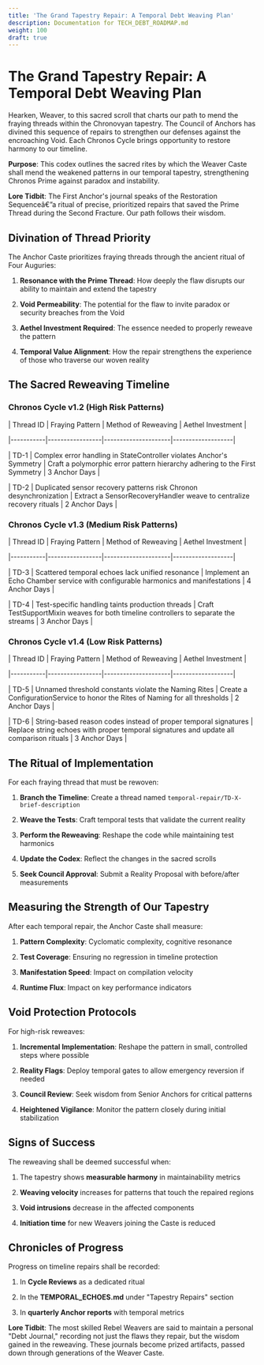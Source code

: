 ```yaml
---
title: 'The Grand Tapestry Repair: A Temporal Debt Weaving Plan'
description: Documentation for TECH_DEBT_ROADMAP.md
weight: 100
draft: true
---
```


# The Grand Tapestry Repair: A Temporal Debt Weaving Plan



Hearken, Weaver, to this sacred scroll that charts our path to mend the fraying threads within the Chronovyan tapestry. The Council of Anchors has divined this sequence of repairs to strengthen our defenses against the encroaching Void. Each Chronos Cycle brings opportunity to restore harmony to our timeline.



**Purpose**: This codex outlines the sacred rites by which the Weaver Caste shall mend the weakened patterns in our temporal tapestry, strengthening Chronos Prime against paradox and instability.



**Lore Tidbit**: The First Anchor's journal speaks of the Restoration Sequenceâ€”a ritual of precise, prioritized repairs that saved the Prime Thread during the Second Fracture. Our path follows their wisdom.



## Divination of Thread Priority



The Anchor Caste prioritizes fraying threads through the ancient ritual of Four Auguries:



1. **Resonance with the Prime Thread**: How deeply the flaw disrupts our ability to maintain and extend the tapestry

2. **Void Permeability**: The potential for the flaw to invite paradox or security breaches from the Void

3. **Aethel Investment Required**: The essence needed to properly reweave the pattern

4. **Temporal Value Alignment**: How the repair strengthens the experience of those who traverse our woven reality



## The Sacred Reweaving Timeline



### Chronos Cycle v1.2 (High Risk Patterns)



| Thread ID | Fraying Pattern | Method of Reweaving | Aethel Investment |

|-----------|-----------------|---------------------|-------------------|

| TD-1 | Complex error handling in StateController violates Anchor's Symmetry | Craft a polymorphic error pattern hierarchy adhering to the First Symmetry | 3 Anchor Days |

| TD-2 | Duplicated sensor recovery patterns risk Chronon desynchronization | Extract a SensorRecoveryHandler weave to centralize recovery rituals | 2 Anchor Days |



### Chronos Cycle v1.3 (Medium Risk Patterns)



| Thread ID | Fraying Pattern | Method of Reweaving | Aethel Investment |

|-----------|-----------------|---------------------|-------------------|

| TD-3 | Scattered temporal echoes lack unified resonance | Implement an Echo Chamber service with configurable harmonics and manifestations | 4 Anchor Days |

| TD-4 | Test-specific handling taints production threads | Craft TestSupportMixin weaves for both timeline controllers to separate the streams | 3 Anchor Days |



### Chronos Cycle v1.4 (Low Risk Patterns)



| Thread ID | Fraying Pattern | Method of Reweaving | Aethel Investment |

|-----------|-----------------|---------------------|-------------------|

| TD-5 | Unnamed threshold constants violate the Naming Rites | Create a ConfigurationService to honor the Rites of Naming for all thresholds | 2 Anchor Days |

| TD-6 | String-based reason codes instead of proper temporal signatures | Replace string echoes with proper temporal signatures and update all comparison rituals | 3 Anchor Days |



## The Ritual of Implementation



For each fraying thread that must be rewoven:



1. **Branch the Timeline**: Create a thread named `temporal-repair/TD-X-brief-description`

2. **Weave the Tests**: Craft temporal tests that validate the current reality

3. **Perform the Reweaving**: Reshape the code while maintaining test harmonics

4. **Update the Codex**: Reflect the changes in the sacred scrolls

5. **Seek Council Approval**: Submit a Reality Proposal with before/after measurements



## Measuring the Strength of Our Tapestry



After each temporal repair, the Anchor Caste shall measure:



1. **Pattern Complexity**: Cyclomatic complexity, cognitive resonance

2. **Test Coverage**: Ensuring no regression in timeline protection

3. **Manifestation Speed**: Impact on compilation velocity

4. **Runtime Flux**: Impact on key performance indicators



## Void Protection Protocols



For high-risk reweaves:



1. **Incremental Implementation**: Reshape the pattern in small, controlled steps where possible

2. **Reality Flags**: Deploy temporal gates to allow emergency reversion if needed

3. **Council Review**: Seek wisdom from Senior Anchors for critical patterns

4. **Heightened Vigilance**: Monitor the pattern closely during initial stabilization



## Signs of Success



The reweaving shall be deemed successful when:



1. The tapestry shows **measurable harmony** in maintainability metrics

2. **Weaving velocity** increases for patterns that touch the repaired regions

3. **Void intrusions** decrease in the affected components

4. **Initiation time** for new Weavers joining the Caste is reduced



## Chronicles of Progress



Progress on timeline repairs shall be recorded:



1. In **Cycle Reviews** as a dedicated ritual

2. In the **TEMPORAL_ECHOES.md** under "Tapestry Repairs" section

3. In **quarterly Anchor reports** with temporal metrics



**Lore Tidbit**: The most skilled Rebel Weavers are said to maintain a personal "Debt Journal," recording not just the flaws they repair, but the wisdom gained in the reweaving. These journals become prized artifacts, passed down through generations of the Weaver Caste.